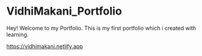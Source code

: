 # VidhiMakani_Portfolio

Hey! Welcome to my Portfolio.
This is my first portfolio which i created with learning.

https://vidhimakani.netlify.app
